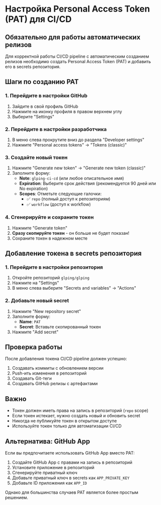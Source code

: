 # Настройка Personal Access Token (PAT) для CI/CD

## Обязательно для работы автоматических релизов

Для корректной работы CI/CD pipeline с автоматическим созданием релизов необходимо создать Personal Access Token (PAT) и добавить его в secrets репозитория.

## Шаги по созданию PAT

### 1. Перейдите в настройки GitHub
1. Зайдите в свой профиль GitHub
2. Нажмите на иконку профиля в правом верхнем углу
3. Выберите "Settings"

### 2. Перейдите в настройки разработчика
1. В меню слева прокрутите вниз до раздела "Developer settings"
2. Нажмите "Personal access tokens" → "Tokens (classic)"

### 3. Создайте новый токен
1. Нажмите "Generate new token" → "Generate new token (classic)"
2. Заполните форму:
   - **Note**: `glping-ci-cd` (или любое описательное имя)
   - **Expiration**: Выберите срок действия (рекомендуется 90 дней или No expiration)
   - **Scopes**: Отметьте следующие галочки:
     - ✅ `repo` (полный доступ к репозиториям)
     - ✅ `workflow` (доступ к workflow)

### 4. Сгенерируйте и сохраните токен
1. Нажмите "Generate token"
2. **Сразу скопируйте токен** - он больше не будет показан!
3. Сохраните токен в надежном месте

## Добавление токена в secrets репозитория

### 1. Перейдите в настройки репозитория
1. Откройте репозиторий `glping/glping`
2. Нажмите на "Settings"
3. В меню слева выберите "Secrets and variables" → "Actions"

### 2. Добавьте новый secret
1. Нажмите "New repository secret"
2. Заполните форму:
   - **Name**: `PAT`
   - **Secret**: Вставьте скопированный токен
3. Нажмите "Add secret"

## Проверка работы

После добавления токена CI/CD pipeline должен успешно:
1. Создавать коммиты с обновлением версии
2. Push-ить изменения в репозиторий
3. Создавать Git-теги
4. Создавать GitHub релизы с артефактами

## Важно

- Токен должен иметь права на запись в репозиторий (`repo` scope)
- Если токен истекает, нужно создать новый и обновить secret
- Никогда не публикуйте токен в открытом доступе
- Используйте токен только для автоматизации CI/CD

## Альтернатива: GitHub App

Если вы предпочитаете использовать GitHub App вместо PAT:

1. Создайте GitHub App с правами на запись в репозиторий
2. Установите приложение в репозиторий
3. Сгенерируйте приватный ключ
4. Добавьте приватный ключ в secrets как `APP_PRIVATE_KEY`
5. Добавьте ID приложения как `APP_ID`

Однако для большинства случаев PAT является более простым решением.